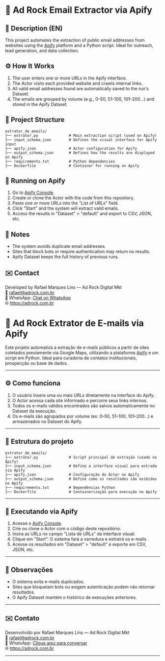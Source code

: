 # 📨 Ad Rock Email Extractor via Apify

## 🧾 Description (EN)

This project automates the extraction of public email addresses from websites using the [Apify](https://apify.com/) platform and a Python script. Ideal for outreach, lead generation, and data collection.

## ⚙️ How It Works

1. The user enters one or more URLs in the Apify interface.
2. The Actor visits each provided website and crawls internal links.
3. All valid email addresses found are automatically saved to the run's Dataset.
4. The emails are grouped by volume (e.g., 0–50, 51–100, 101–200...) and stored in the Apify Dataset.

## 📁 Project Structure

```
extrator_de_emails/
├── extrator.py              # Main extraction script (used on Apify)
├── input_schema.json        # Defines the visual interface for Apify input
├── apify.json               # Actor configuration for Apify
├── output_schema.json       # Defines how the results are displayed on Apify
├── requirements.txt         # Python dependencies
├── Dockerfile               # Container for running on Apify
```

## 🚀 Running on Apify

1. Go to [Apify Console](https://console.apify.com/).
2. Create or clone the Actor with the code from this repository.
3. Paste one or more URLs into the "List of URLs" field.
4. Click "Start" and the system will extract valid emails.
5. Access the results in "Dataset" > "default" and export to CSV, JSON, etc.

## 🧠 Notes

- The system avoids duplicate email addresses.
- Sites that block bots or require authentication may return no results.
- Apify Dataset keeps the full history of previous runs.

## ✉️ Contact

Developed by Rafael Marques Lins — Ad Rock Digital Mkt  
📧 rafael@adrock.com.br  
📲 WhatsApp: [Chat on WhatsApp](https://wa.me/5541991255859)  
🌐 https://adrock.com.br

# 📨 Ad Rock Extrator de E-mails via Apify

Este projeto automatiza a extração de e-mails públicos a partir de sites coletados previamente via Google Maps, utilizando a plataforma [Apify](https://apify.com/) e um script em Python. Ideal para curadoria de contatos institucionais, prospecção ou base de dados.

---

## ⚙️ Como funciona

1. O usuário insere uma ou mais URLs diretamente na interface do Apify.
2. O Actor acessa cada site informado e percorre seus links internos.
3. Todos os e-mails válidos encontrados são salvos automaticamente no Dataset da execução.
4. Os e-mails são agrupados por volume (ex: 0–50, 51–100, 101–200...) e armazenados no Dataset do Apify.

---

## 📁 Estrutura do projeto

```
extrator_de_emails/
├── extrator.py              # Script principal de extração (usado no Apify)
├── input_schema.json        # Define a interface visual para entrada via Apify
├── apify.json               # Configuração do Actor no Apify
├── output_schema.json       # Define como os resultados são exibidos no Apify
├── requirements.txt         # Dependências Python
├── Dockerfile               # Containerização para execução no Apify
```

---

## 🚀 Executando via Apify

1. Acesse o [Apify Console](https://console.apify.com/).
2. Crie ou clone o Actor com o código deste repositório.
3. Insira as URLs no campo "Lista de URLs" da interface visual.
4. Clique em "Start". O sistema fará a varredura e extrairá os e-mails.
5. Acesse os resultados em "Dataset" > "default" e exporte em CSV, JSON, etc.

---

## 🧠 Observações

- O sistema evita e-mails duplicados.
- Sites que bloqueiam bots ou exigem autenticação podem não retornar resultados.
- O Apify Dataset mantém o histórico de execuções anteriores.

---

## ✉️ Contato

Desenvolvido por Rafael Marques Lins — Ad Rock Digital Mkt  
📧 rafael@adrock.com.br  
📲 WhatsApp: [Clique aqui para conversar](https://wa.me/5541991255859)  
🌐 https://adrock.com.br

---
